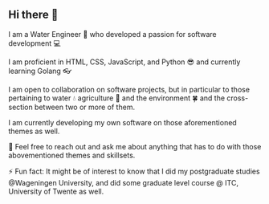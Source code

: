## Hi there 👋

<!--
**AhmedEFRMElwazery/AhmedEFRMElwazery** is a ✨ _special_ ✨ repository because its `README.md` (this file) appears on your GitHub profile.

Here are some ideas to get you started:

- 🔭 I’m currently working on ...
- 🌱 I’m currently learning ...
- 👯 I’m looking to collaborate on ...
- 🤔 I’m looking for help with ...
- 💬 Ask me about ...
- 📫 How to reach me: ...
- 😄 Pronouns: ...
- ⚡ Fun fact: ...
-->

I am a Water Engineer 🌊 who developed a passion for software development 💻

I am proficient in HTML, CSS, JavaScript, and Python 😎  and currently learning Golang 👓

I am open to collaboration on software projects, but in particular to those pertaining to water 💧 agriculture 🌾 and the environment 🍀 and the cross-section between two or more of them.

I am currently developing my own software on those aforementioned themes as well.

💬 Feel free to reach out and ask me about anything that has to do with those abovementioned themes and skillsets. 

⚡ Fun fact: It might be of interest to know that I did my postgraduate studies @Wageningen University, and did some graduate level course @ ITC, University of Twente as well.




